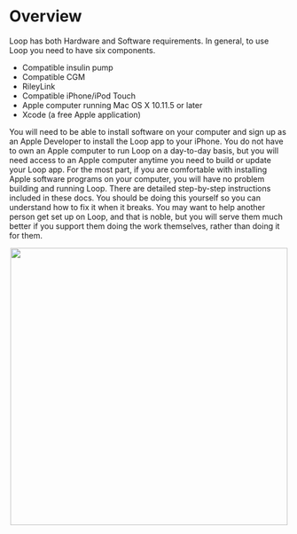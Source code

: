 # Overview

Loop has both Hardware and Software requirements.  In general, to use Loop you need to have six components.

- Compatible insulin pump
- Compatible CGM
- RileyLink
- Compatible iPhone/iPod Touch
- Apple computer running Mac OS X 10.11.5 or later
- Xcode (a free Apple application)

You will need to be able to install software on your computer and sign up as an Apple Developer to install the Loop app to your iPhone. You do not have to own an Apple computer to run Loop on a day-to-day basis, but you will need access to an Apple computer anytime you need to build or update your Loop app. For the most part, if you are comfortable with installing Apple software programs on your computer, you will have no problem building and running Loop. There are detailed step-by-step instructions included in these docs.  You should be doing this yourself so you can understand how to fix it when it breaks. You may want to help another person get set up on Loop, and that is noble, but you will serve them much better if you support them doing the work themselves, rather than doing it for them.   

<p align="center">
<img src="../img/loop_gear.jpg" width="500">
</p>

